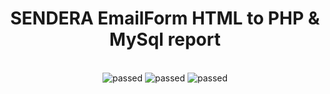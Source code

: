<center><h1>SENDERA EmailForm HTML to PHP & MySql report</h1>
  <br>
 
  
<img src="https://img.shields.io/badge/PHP-4%3C-blue.svg" alt="passed">
<img src="https://img.shields.io/badge/HTML-all-red.svg" alt="passed">
<img src="https://img.shields.io/badge/MySql-5<-green.svg" alt="passed">
